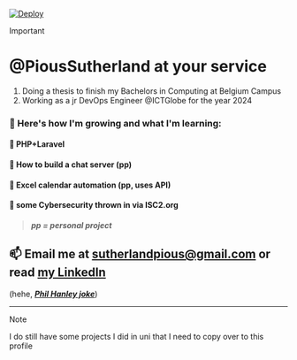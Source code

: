 [![Deploy](https://www.devyzer.io/deploy/button.svg)](https://www.devyzer.io/silos/new?repo-url=https://github.com/devyzer/laravel-getting-started&source=git)
> [!IMPORTANT]
> # @PiousSutherland at your service
1. Doing a thesis to finish my Bachelors in Computing at Belgium Campus
1. Working as a jr DevOps Engineer @ICTGlobe for the year 2024

### 🌱 Here's how I'm growing and what I'm learning:

#### 📝 PHP+Laravel 

#### 💬 How to build a chat server (pp)

#### 📆 Excel calendar automation (pp, uses API)

#### 🔐 some Cybersecurity thrown in via ISC2.org

> ##### pp = personal project

## 📫 Email me at sutherlandpious@gmail.com or read [my LinkedIn](https://www.linkedin.com/in/pious-sutherland-b608b828b/)
(hehe, [***Phil Hanley joke***](https://www.youtube.com/watch?v=v6gF00Hf2Rw))

---
> [!NOTE]
> I do still have some projects I did in uni that I need to copy over to this profile

<!---
PiousSutherland/PiousSutherland is a ✨ special ✨ repository because its `README.md` (this file) appears on your GitHub profile.
You can click the Preview link to take a look at your changes.
--->
